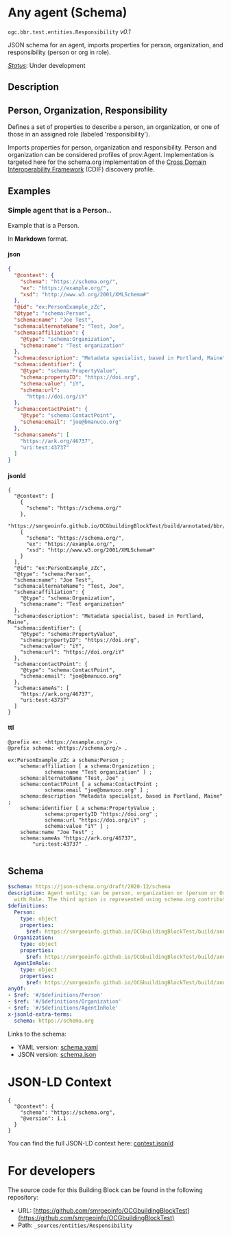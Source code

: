 
# Any agent (Schema)

`ogc.bbr.test.entities.Responsibility` *v0.1*

JSON schema for an agent, imports properties for person, organization, and responsibility (person or org in role).

[*Status*](http://www.opengis.net/def/status): Under development

## Description

## Person, Organization, Responsibility

Defines a set of properties to describe a person, an organization, or one of those in an assigned role (labeled 'responsibility'). 

Imports properties for person, organization and responsibility.  Person and organization can be considered profiles of prov:Agent. Implementation is targeted here for the schema.org implementation of the [Cross Domain Interoperability Framework](https://cross-domain-interoperability-framework.github.io/cdifbook/metadata/schemaorgimplementation.html#implementation-of-metadata-content-items) (CDIF) discovery profile.
## Examples

### Simple agent that is a Person..
Example that is a Person.

In **Markdown** format.
#### json
```json
{
  "@context": {
    "schema": "https://schema.org/",
    "ex": "https://example.org/",
    "xsd": "http://www.w3.org/2001/XMLSchema#"
  },
  "@id": "ex:PersonExample_zZc",
  "@type": "schema:Person",
  "schema:name": "Joe Test",
  "schema:alternateName": "Test, Joe",
  "schema:affiliation": {
    "@type": "schema:Organization",
    "schema:name": "Test organization"
  },
  "schema:description": "Metadata specialist, based in Portland, Maine",
  "schema:identifier": {
    "@type": "schema:PropertyValue",
    "schema:propertyID": "https://doi.org",
    "schema:value": "iY",
    "schema:url":
      "https://doi.org/iY"
  },
  "schema:contactPoint": {
    "@type": "schema:ContactPoint",
    "schema:email": "joe@bmanuco.org"
  },
  "schema:sameAs": [
    "https://ark.org/46737",
    "uri:test:43737"
  ]
}
```

#### jsonld
```jsonld
{
  "@context": [
    {
      "schema": "https://schema.org/"
    },
    "https://smrgeoinfo.github.io/OCGbuildingBlockTest/build/annotated/bbr/test/entities/Responsibility/context.jsonld",
    {
      "schema": "https://schema.org/",
      "ex": "https://example.org/",
      "xsd": "http://www.w3.org/2001/XMLSchema#"
    }
  ],
  "@id": "ex:PersonExample_zZc",
  "@type": "schema:Person",
  "schema:name": "Joe Test",
  "schema:alternateName": "Test, Joe",
  "schema:affiliation": {
    "@type": "schema:Organization",
    "schema:name": "Test organization"
  },
  "schema:description": "Metadata specialist, based in Portland, Maine",
  "schema:identifier": {
    "@type": "schema:PropertyValue",
    "schema:propertyID": "https://doi.org",
    "schema:value": "iY",
    "schema:url": "https://doi.org/iY"
  },
  "schema:contactPoint": {
    "@type": "schema:ContactPoint",
    "schema:email": "joe@bmanuco.org"
  },
  "schema:sameAs": [
    "https://ark.org/46737",
    "uri:test:43737"
  ]
}
```

#### ttl
```ttl
@prefix ex: <https://example.org/> .
@prefix schema: <https://schema.org/> .

ex:PersonExample_zZc a schema:Person ;
    schema:affiliation [ a schema:Organization ;
            schema:name "Test organization" ] ;
    schema:alternateName "Test, Joe" ;
    schema:contactPoint [ a schema:ContactPoint ;
            schema:email "joe@bmanuco.org" ] ;
    schema:description "Metadata specialist, based in Portland, Maine" ;
    schema:identifier [ a schema:PropertyValue ;
            schema:propertyID "https://doi.org" ;
            schema:url "https://doi.org/iY" ;
            schema:value "iY" ] ;
    schema:name "Joe Test" ;
    schema:sameAs "https://ark.org/46737",
        "uri:test:43737" .


```

## Schema

```yaml
$schema: https://json-schema.org/draft/2020-12/schema
description: Agent entity; can be person, organization or (person or Organization)
  with Role. The third option is represented using schema.org contributor
$definitions:
  Person:
    type: object
    properties:
      $ref: https://smrgeoinfo.github.io/OCGbuildingBlockTest/build/annotated/bbr/test/properties/person/schema.yaml
  Organization:
    type: object
    properties:
      $ref: https://smrgeoinfo.github.io/OCGbuildingBlockTest/build/annotated/bbr/test/properties/organization/schema.yaml
  AgentInRole:
    type: object
    properties:
      $ref: https://smrgeoinfo.github.io/OCGbuildingBlockTest/build/annotated/bbr/test/properties/agentInRole/schema.yaml
anyOf:
- $ref: '#/$definitions/Person'
- $ref: '#/$definitions/Organization'
- $ref: '#/$definitions/AgentInRole'
x-jsonld-extra-terms:
  schema: https://schema.org

```

Links to the schema:

* YAML version: [schema.yaml](https://smrgeoinfo.github.io/OCGbuildingBlockTest/build/annotated/bbr/test/entities/Responsibility/schema.json)
* JSON version: [schema.json](https://smrgeoinfo.github.io/OCGbuildingBlockTest/build/annotated/bbr/test/entities/Responsibility/schema.yaml)


# JSON-LD Context

```jsonld
{
  "@context": {
    "schema": "https://schema.org",
    "@version": 1.1
  }
}
```

You can find the full JSON-LD context here:
[context.jsonld](https://smrgeoinfo.github.io/OCGbuildingBlockTest/build/annotated/bbr/test/entities/Responsibility/context.jsonld)


# For developers

The source code for this Building Block can be found in the following repository:

* URL: [https://github.com/smrgeoinfo/OCGbuildingBlockTest](https://github.com/smrgeoinfo/OCGbuildingBlockTest)
* Path: `_sources/entities/Responsibility`

